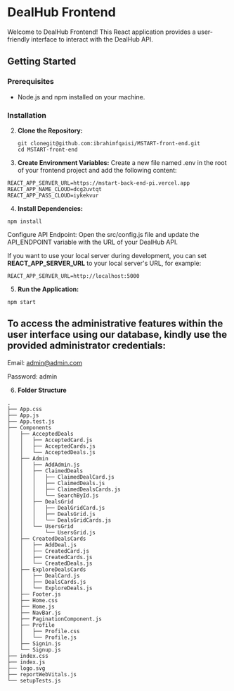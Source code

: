 # DealHub Frontend

Welcome to DealHub Frontend! This React application provides a user-friendly interface to interact with the DealHub API.

## Getting Started

### Prerequisites
- Node.js and npm installed on your machine.

### Installation

2. **Clone the Repository:**
   ```
   git clonegit@github.com:ibrahimfqaisi/MSTART-front-end.git
   cd MSTART-front-end
    ```

3. **Create Environment Variables:**
Create a new file named .env in the root of your frontend project and add the following content:

```
REACT_APP_SERVER_URL=https://mstart-back-end-pi.vercel.app
REACT_APP_NAME_CLOUD=dcg2uvtqt
REACT_APP_PASS_CLOUD=iykekvur
```
4. **Install Dependencies:**

```
npm install
```
Configure API Endpoint:
Open the src/config.js file and update the API_ENDPOINT variable with the URL of your DealHub API.

If you want to use your local server during development, you can set **REACT_APP_SERVER_URL** to your local server's URL, for example:
```
REACT_APP_SERVER_URL=http://localhost:5000

```
5. **Run the Application:**

```
npm start
```
## To access the administrative features within the user interface using our database, kindly use the provided administrator credentials:

Email: admin@admin.com

Password: admin

6. **Folder Structure**
```
.
├── App.css
├── App.js
├── App.test.js
├── Components
│   ├── AcceptedDeals
│   │   ├── AcceptedCard.js
│   │   ├── AcceptedCards.js
│   │   └── AcceptedDeals.js
│   ├── Admin
│   │   ├── AddAdmin.js
│   │   ├── ClaimedDeals
│   │   │   ├── ClaimedDealCard.js
│   │   │   ├── ClaimedDeals.js
│   │   │   ├── ClaimedDealsCards.js
│   │   │   └── SearchById.js
│   │   ├── DealsGrid
│   │   │   ├── DealGridCard.js
│   │   │   ├── DealsGrid.js
│   │   │   └── DealsGridCards.js
│   │   └── UsersGrid
│   │       └── UsersGrid.js
│   ├── CreatedDealsCards
│   │   ├── AddDeal.js
│   │   ├── CreatedCard.js
│   │   ├── CreatedCards.js
│   │   └── CreatedDeals.js
│   ├── ExploreDealsCards
│   │   ├── DealCard.js
│   │   ├── DealsCards.js
│   │   └── ExploreDeals.js
│   ├── Footer.js
│   ├── Home.css
│   ├── Home.js
│   ├── NavBar.js
│   ├── PaginationComponent.js
│   ├── Profile
│   │   ├── Profile.css
│   │   └── Profile.js
│   ├── Signin.js
│   └── Signup.js
├── index.css
├── index.js
├── logo.svg
├── reportWebVitals.js
└── setupTests.js
```
